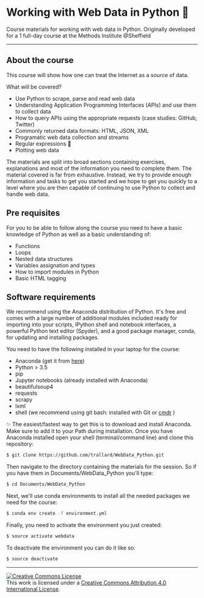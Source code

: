 # Working with Web Data in Python 🐍
Course materials for working with web data in Python. Originally developed for a 1 full-day course at the Methods Institute @Sheffield

---

## About the course
This course will show how one can treat the Internet as a source of data.


What will be covered?
- Use Python to scrape, parse and read web data
- Understanding Application Programming Interfaces (APIs) and use them to collect data
- How to query APIs using the appropriate requests (case studies: GitHub, Twitter)
- Commonly returned data formats: HTML, JSON, XML
- Programatic web data collection and streams
- Regular expressions 📃
- Plotting web data

The materials are split into broad sections containing exercises, explanations and most of the information you need to complete them. The material covered is far from exhaustive. Instead, we try to provide enough information and tasks to get you started and we hope to get you quickly to a level where you are then capable of continuing to use Python to collect and handle web data.

## Pre requisites
For you to be able to follow along the course you need to have a basic knowledge of Python as well as a basic understanding of:
- Functions
- Loops
- Nested data structures
- Variables assignation and types
- How to import modules in Python
- Basic HTML tagging


## Software requirements
We recommend using the Anaconda distribution of Python. It's free and comes with a large number of additional modules included ready for importing into your scripts, IPython shell and notebook interfaces, a powerful Python text editor (Spyder), and a good package manager, conda, for updating and installing packages.

You need to have the following installed in your laptop for the course:
- Anaconda (get it from [here](https://www.anaconda.com/download/#macos))
- Python > 3.5
- pip
- Jupyter notebooks (already installed with Anaconda)
- beautifulsoup4
- requests
- scrapy
- lxml
- shell (we recommend using git bash: installed with Git or [cmdr](http://cmder.net) )

✨ The easiest/fastest way to get this is to download and install Anaconda. Make sure to add it to your Path during installation.
Once you have Anaconda installed open your shell (terminal/command line) and clone this repository:
```bash
$ git clone https://github.com/trallard/WebData_Python.git
```

Then navigate to the directory containing the materials for the session. So if you have them in Documents/WebData_Python you'll type:
```bash
$ cd Documents/WebData_Python
```

Next, we'll use conda environments to install all the needed packages we need for the course:
```bash
$ conda env create -f environment.yml
```

Finally, you need to activate the environment you just created:
```bash
$ source activate webdata
```
 To deactivate the environment you can do it like so:
 ```bash
 $ source deactivate
 ```


 ---
 <a rel="license" href="http://creativecommons.org/licenses/by/4.0/"><img alt="Creative Commons License" style="border-width:0" src="https://i.creativecommons.org/l/by/4.0/88x31.png" /></a><br />This work is licensed under a <a rel="license" href="http://creativecommons.org/licenses/by/4.0/">Creative Commons Attribution 4.0 International License</a>.
